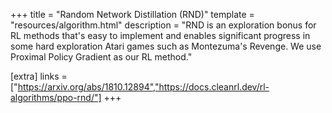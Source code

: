 +++
title = "Random Network Distillation (RND)"
template = "resources/algorithm.html"
description = "RND is an exploration bonus for RL methods that's easy to implement and enables significant progress in some hard exploration Atari games such as Montezuma's Revenge. We use Proximal Policy Gradient as our RL method."

[extra]
links = ["https://arxiv.org/abs/1810.12894","https://docs.cleanrl.dev/rl-algorithms/ppo-rnd/"]
+++
